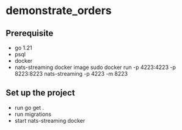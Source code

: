 # demonstrate_orders
## Prerequisite
- go 1.21
- psql
- docker 
- nats-streaming docker image sudo docker run -p 4223:4223 -p 8223:8223 nats-streaming -p 4223 -m 8223
## Set up the project
- run go get .
- run migrations
- start nats-streaming docker 
